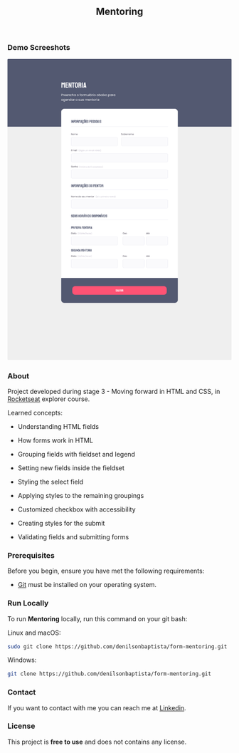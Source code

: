 <div align="center">
  
  <h2 align="center">Mentoring</h2>

</div>

<br />

### Demo Screeshots

![form](.github/preview.png "Desktop Demo")

### About

Project developed during stage 3 - Moving forward in HTML and CSS, in [Rocketseat](https://github.com/Rocketseat) explorer course.  

Learned concepts:

- Understanding HTML fields

- How forms work in HTML

- Grouping fields with fieldset and legend

- Setting new fields inside the fieldset

- Styling the select field

- Applying styles to the remaining groupings

- Customized checkbox with accessibility

- Creating styles for the submit

- Validating fields and submitting forms

### Prerequisites

Before you begin, ensure you have met the following requirements:

- [Git](https://git-scm.com/downloads "Download Git") must be installed on your operating system.

### Run Locally

To run **Mentoring** locally, run this command on your git bash:

Linux and macOS:

```bash
sudo git clone https://github.com/denilsonbaptista/form-mentoring.git
```

Windows:

```bash
git clone https://github.com/denilsonbaptista/form-mentoring.git
```

### Contact

If you want to contact with me you can reach me at [Linkedin](https://www.linkedin.com/in/denilsonbaptista/).

### License

This project is **free to use** and does not contains any license.